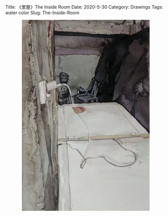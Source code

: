Title: 《里屋》The Inside Room
Date: 2020-5-30
Category: Drawings
Tags: water color
Slug: The-Inside-Room


<div style="display:  flex; flex-wrap: wrap; gap: 20px; justify-content: center;">
  <img src="../images/The-Inside-Room.png" alt="A Peaceful Bed 1" style="max-width: 100%; max-height: 600px; height: auto; object-fit: contain;">
</div>

